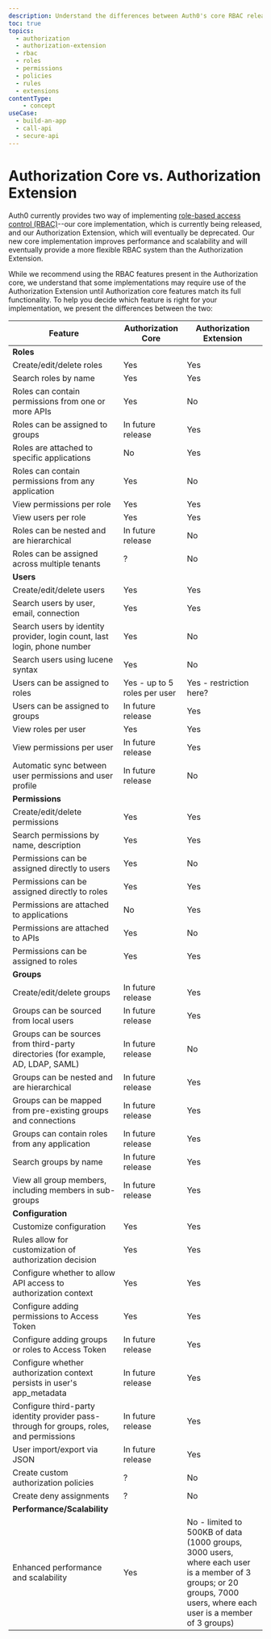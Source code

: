 ```yaml
---
description: Understand the differences between Auth0's core RBAC release and the Authorization Extension.
toc: true
topics:
  - authorization
  - authorization-extension
  - rbac
  - roles
  - permissions
  - policies
  - rules
  - extensions
contentType: 
    - concept
useCase:
  - build-an-app
  - call-api
  - secure-api
---
```

# Authorization Core vs. Authorization Extension

Auth0 currently provides two way of implementing [role-based access control (RBAC)](/authorization/concepts/rbac)--our core implementation, which is currently being released, and our Authorization Extension, which will eventually be deprecated. Our new core implementation improves performance and scalability and will eventually provide a more flexible RBAC system than the Authorization Extension.

While we recommend using the RBAC features present in the Authorization core, we understand that some implementations may require use of the Authorization Extension until Authorization core features match its full functionality. To help you decide which feature is right for your implementation, we present the differences between the two:

| Feature | Authorization Core | Authorization Extension |
|---------|--------------------|-------------------------|
| **Roles** |
| Create/edit/delete roles | Yes | Yes |
| Search roles by name | Yes | Yes |
| Roles can contain permissions from one or more APIs | Yes | No |
| Roles can be assigned to groups | In future release | Yes |
| Roles are attached to specific applications | No | Yes |
| Roles can contain permissions from any application | Yes | No |
| View permissions per role | Yes | Yes |
| View users per role | Yes | Yes |
| Roles can be nested and are hierarchical | In future release | No |
| Roles can be assigned across multiple tenants | ? | No |
| **Users** |
| Create/edit/delete users | Yes | Yes |
| Search users by user, email, connection | Yes | Yes |
| Search users by identity provider, login count, last login, phone number | Yes | No |
| Search users using lucene syntax | Yes | No |
| Users can be assigned to roles | Yes - up to 5 roles per user | Yes - restriction here? |
| Users can be assigned to groups | In future release | Yes |
| View roles per user | Yes | Yes |
| View permissions per user | In future release | Yes |
| Automatic sync between user permissions and user profile | In future release | No |
| **Permissions** |
| Create/edit/delete permissions | Yes | Yes |
| Search permissions by name, description | Yes | Yes |
| Permissions can be assigned directly to users | Yes | No |
| Permissions can be assigned directly to roles | Yes | Yes |
| Permissions are attached to applications | No | Yes |
| Permissions are attached to APIs | Yes | No |
| Permissions can be assigned to roles | Yes | Yes |
| **Groups** |
| Create/edit/delete groups | In future release | Yes |
| Groups can be sourced from local users | In future release | Yes |
| Groups can be sources from third-party directories (for example, AD, LDAP, SAML) | In future release | No |
| Groups can be nested and are hierarchical | In future release | Yes |
| Groups can be mapped from pre-existing groups and connections | In future release | Yes |
| Groups can contain roles from any application | In future release | Yes |
| Search groups by name | In future release | Yes |
| View all group members, including members in sub-groups | In future release | Yes |
| **Configuration** |
| Customize configuration | Yes | Yes |
| Rules allow for customization of authorization decision | Yes | Yes |
| Configure whether to allow API access to authorization context | Yes | Yes |
| Configure adding permissions to Access Token | Yes | Yes |
| Configure adding groups or roles to Access Token | In future release | Yes |
| Configure whether authorization context persists in user's app_metadata | In future release | Yes |
| Configure third-party identity provider pass-through for groups, roles, and permissions | In future release | Yes |
| User import/export via JSON | In future release | Yes |
| Create custom authorization policies | ? | No |
| Create deny assignments | ? | No |
| **Performance/Scalability** |
| Enhanced performance and scalability | Yes | No - limited to 500KB of data (1000 groups, 3000 users, where each user is a member of 3 groups; or 20 groups, 7000 users, where each user is a member of 3 groups) |